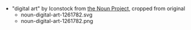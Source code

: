* "digital art" by Iconstock from [the Noun Project](https://thenounproject.com/browse/icons/term/digital-art/), cropped from original
  * noun-digital-art-1261782.svg
  * noun-digital-art-1261782.png
